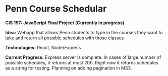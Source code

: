 # Penn Course Schedular

**CIS 197: JavaScript Final Project (Currently in progress)**

**Idea:** Webapp that allows Penn students to type in the courses they want to take and return all possible schedules with those classes

**Technologies:** React, Node/Express

**Current Progress:** Express server is complete. In cases of large number of possible schedules, it returns at most 200. Right now it returns schedules as a string for testing. Planning on adding pagination in MS3.
